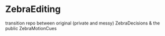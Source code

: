 # ZebraEditing
transition repo between original (private and messy) ZebraDecisions &amp; the public ZebraMotionCues
